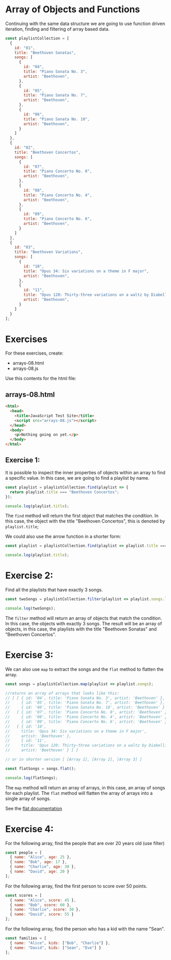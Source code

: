 # Array of Objects and Functions

Continuing with the same data structure we are going to use function driven iteration, finding and filtering of array based data.

```javascript
const playlistCollection = [
  {
    id: "01",
    title: "Beethoven Sonatas",
    songs: [
      {
        id: "04",
        title: "Piano Sonata No. 3",
        artist: "Beethoven",
      },
      {
        id: "05",
        title: "Piano Sonata No. 7",
        artist: "Beethoven",
      },
      {
        id: "06",
        title: "Piano Sonata No. 10",
        artist: "Beethoven",
      }
    ]
  },
  {
    id: "02",
    title: "Beethoven Concertos",
    songs: [
      {
        id: "07",
        title: "Piano Concerto No. 0",
        artist: "Beethoven",
      },
      {
        id: "08",
        title: "Piano Concerto No. 4",
        artist: "Beethoven",
      },
      {
        id: "09",
        title: "Piano Concerto No. 6",
        artist: "Beethoven",
      }
    ]
  },
  {
    id: "03",
    title: "Beethoven Variations",
    songs: [
      {
        id: "10",
        title: "Opus 34: Six variations on a theme in F major",
        artist: "Beethoven",
      },
      {
        id: "11",
        title: "Opus 120: Thirty-three variations on a waltz by Diabelli in C majo",
        artist: "Beethoven",
      }
    ]
  }
];
```

# Exercises

For these exercises, create:

- arrays-08.html
- arrays-08.js

Use this contents for the html file:

## arrays-08.html

```html
<html> 
  <head>
    <title>JavaScript Test Site</title>
    <script src="arrays-08.js"></script>
  </head>
  <body>
    <p>Nothing going on yet.</p>
  </body>
</html>
```


## Exercise 1:

It is possible to inspect the inner properties of objects within an array to find a specific value. In this case, we are going to find a playlist by name.

```javascript
const playlist = playlistCollection.find(playlist => {
  return playlist.title === "Beethoven Concertos";
});

console.log(playlist.title);
```

The `find` method will return the first object that matches the condition. In this case, the object with the title "Beethoven Concertos", this is denoted by `playlist.title`;


We could also use the arrow function in a shorter form:

```javascript
const playlist = playlistCollection.find(playlist => playlist.title === "Beethoven Concertos");

console.log(playlist.title);
```


# Exercise 2:

Find all the playlists that have exactly 3 songs.

```javascript
const twoSongs = playlistCollection.filter(playlist => playlist.songs.length === 3);

console.log(twoSongs);
```

The `filter` method will return an array of objects that match the condition. In this case, the objects with exactly 3 songs. The result will be an array of objects, in this case, the playlists with the title "Beethoven Sonatas" and "Beethoven Concertos".

#  Exercise 3:

We can also use `map` to extract the songs and the `flat` method to flatten the array.

```javascript
const songs = playlistCollection.map(playlist => playlist.songs);

//returns an array of arrays that looks like this:
// [ [ { id: '04', title: 'Piano Sonata No. 3', artist: 'Beethoven' },
//     { id: '05', title: 'Piano Sonata No. 7', artist: 'Beethoven' },
//     { id: '06', title: 'Piano Sonata No. 10', artist: 'Beethoven' } ],
//   [ { id: '07', title: 'Piano Concerto No. 0', artist: 'Beethoven' },
//     { id: '08', title: 'Piano Concerto No. 4', artist: 'Beethoven' },
//     { id: '09', title: 'Piano Concerto No. 6', artist: 'Beethoven' } ],
//   [ { id: '10',
//     title: 'Opus 34: Six variations on a theme in F major',
//     artist: 'Beethoven' },
//     { id: '11',
//     title: 'Opus 120: Thirty-three variations on a waltz by Diabelli in C majo',
//     artist: 'Beethoven' } ] ]

// or in shorter version [ [Array 1], [Array 2], [Array 3] ]

const flatSongs = songs.flat();

console.log(flatSongs);
```

The `map` method will return an array of arrays, in this case, an array of songs for each playlist. The `flat` method will flatten the array of arrays into a single array of songs.

See the [flat documentation](https://developer.mozilla.org/en-US/docs/Web/JavaScript/Reference/Global_Objects/Array/flat)

# Exercise 4:

For the following array, find the people that are over 20 years old (use filter)

```javascript
const people = [
  { name: "Alice", age: 25 },
  { name: "Bob", age: 17 },
  { name: "Charlie", age: 30 },
  { name: "David", age: 20 }
];
```

For the following array, find the first person to score over 50 points.

```javascript
const scores = [
  { name: "Alice", score: 45 },
  { name: "Bob", score: 60 },
  { name: "Charlie", score: 30 },
  { name: "David", score: 55 }
];
```

For the following array, find the person who has a kid with the name "Sean".

```javascript
const families = [
  { name: "Alice", kids: ["Bob", "Charlie"] },
  { name: "David", kids: ["Sean", "Eve"] }
];
```
